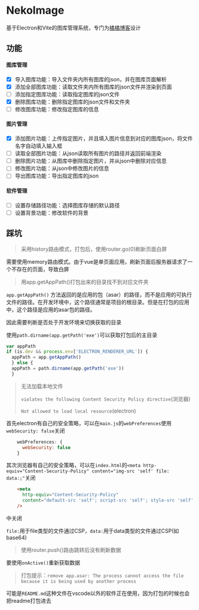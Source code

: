 # NekoImage

基于Electron和Vite的图库管理系统，专门为[橘橘博客](https://blog.nekoorange.cn)设计

## 功能

#### 图库管理

- [x] 导入图库功能：导入文件夹内所有图库的json，并在图库页面解析
- [x] 添加全部图库功能：读取文件夹内所有图库的json文件并渲染到页面
- [ ] 添加指定图库功能：读取指定图库的json文件
- [x] 删除图库功能：删除指定图库的json文件和文件夹
- [ ] 修改图库功能：修改指定图库的信息

#### 图片管理

- [x] 添加图片功能：上传指定图片，并且填入图片信息到对应的图库json，将文件名字自动填入输入框
- [ ] 读取全部图片功能：从json读取所有图片的路径并返回前端渲染
- [ ] 删除图片功能：从图库中删除指定图片，并从json中删除对应信息
- [ ] 修改图片功能：从json中修改图片的信息
- [ ] 导出图库功能：导出指定图库的json

#### 软件管理

- [ ] 设置存储路径功能：选择图库存储的默认路径
- [ ] 设置背景功能：修改软件的背景

## 踩坑

> 采用history路由模式，打包后，使用router.go(0)刷新页面白屏

需要使用memory路由模式。由于vue是单页面应用，刷新页面后服务器请求了一个不存在的页面，导致白屏

> 用app.getAppPath()打包出来的目录找不到对应文件夹

`app.getAppPath()` 方法返回的是应用的包（asar）的路径，而不是应用的可执行文件的路径。在开发环境中，这个路径通常是项目的根目录。但是在打包的应用中，这个路径是应用的asar包的路径。

因此需要判断是否处于开发环境来切换获取的目录

使用`path.dirname(app.getPath('exe')`可以获取打包后的主目录

```js
var appPath
if (is.dev && process.env['ELECTRON_RENDERER_URL']) {
  appPath = app.getAppPath()
  } else {
  appPath = path.dirname(app.getPath('exe'))
  }
```

> 无法加载本地文件
>
> `violates the following Content Security Policy directive`(浏览器)
>
> `Not allowed to load local resource`(electron)



首先electron有自己的安全策略，可以在`main.js`的`webPreferences`使用`webSecurity: false`关闭

```js
    webPreferences: {
      webSecurity: false
    }
```

其次浏览器有自己的安全策略，可以在`index.html`的`<meta http-equiv="Content-Security-Policy" content="img-src 'self' file: data:;"`关闭

```html
    <meta
      http-equiv="Content-Security-Policy"
      content="default-src 'self'; script-src 'self'; style-src 'self' 'unsafe-inline'; img-src 'self' file: data:;"
    />
```

中关闭

`file:`用于file类型的文件通过CSP，`data:`用于data类型的文件通过CSP(如base64)

> 使用router.push()路由跳转后没有刷新数据

要使用`onActive()`重新获取数据

> 打包提示：`remove app.asar: The process cannot access the file because it is being used by another process`

可能是`README.md`这种文件在vscode以外的软件正在使用，因为打包的时候也会把readme打包进去
